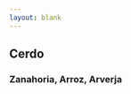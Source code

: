 ```yaml
---
layout: blank
---
```

<turbo-frame id="the_pit">
  <div style="background-image: url('../../assets/img/tarjeta_cerdo.png')"
  class="bg-cover">
    <div class="flex flex-col items-center justify-center rounded shadow w-80 h-96 bg-opacity-50 border-salmon-300 text-crema-50 border-8">
      <h2 class="text-2xl font-bold">Cerdo</h2>
      <h3 class="text-xl">Zanahoria, Arroz, Arverja</h3>
    </div>
  </div>
</turbo-frame>
